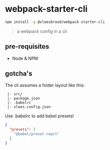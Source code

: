 # webpack-starter-cli

```bash
npm install -g @vleesbrood/webpack-starter-cli
```

> a webpack config in a cli

## pre-requisites

- Node & NPM

## gotcha's

The cli assumes a folder layout like this:

```
 |- src/
 |- package.json
 |- .babelrc
 |- vlees.config.json
```

Use .babelrc to add babel presets!

```json
{
  "presets": [
    "@babel/preset-react"
  ]
}
```